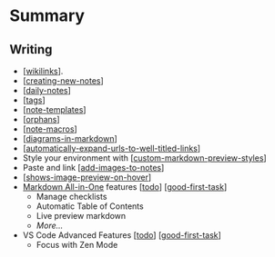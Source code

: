 # Summary

## Writing

- [[wikilinks]].
- [[creating-new-notes]]
- [[daily-notes]]
- [[tags]]
- [[note-templates]]
- [[orphans]]
- [[note-macros]]
- [[diagrams-in-markdown]]
- [[automatically-expand-urls-to-well-titled-links]]
- Style your environment with [[custom-markdown-preview-styles]]
- Paste and link [[add-images-to-notes]]
- [[shows-image-preview-on-hover]]
- [Markdown All-in-One](https://marketplace.visualstudio.com/items?itemName=yzhang.markdown-all-in-one) features [[todo]] [[good-first-task]]
  - Manage checklists
  - Automatic Table of Contents
  - Live preview markdown
  - _More..._
- VS Code Advanced Features [[todo]] [[good-first-task]]
  - Focus with Zen Mode

[//begin]: # "Autogenerated link references for markdown compatibility"
[wikilinks]: wikilinks.md "Wikilinks"
[creating-new-notes]: features/creating-new-notes.md "Creating New Notes"
[daily-notes]: features/daily-notes.md "Daily notes"
[tags]: features/tags.md "Tags"
[note-templates]: features/note-templates.md "Note Templates"
[orphans]: features/orphans.md "Orphans"
[note-macros]: recipes/note-macros.md "Custom Note Macros"
[diagrams-in-markdown]: recipes/diagrams-in-markdown.md "Diagrams in Markdown"
[automatically-expand-urls-to-well-titled-links]: recipes/automatically-expand-urls-to-well-titled-links.md "Automatically Expand URLs to Well-Titled Links"
[custom-markdown-preview-styles]: features/custom-markdown-preview-styles.md "Custom Markdown Preview Styles"
[add-images-to-notes]: recipes/add-images-to-notes.md "Add images to your notes"
[shows-image-preview-on-hover]: recipes/shows-image-preview-on-hover.md "Shows Image Preview on Hover"
[todo]: dev/todo.md "Todo"
[good-first-task]: dev/good-first-task.md "Good First Task"
[//end]: # "Autogenerated link references"